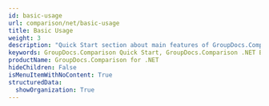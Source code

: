 ```yaml
---
id: basic-usage
url: comparison/net/basic-usage
title: Basic Usage
weight: 3
description: "Quick Start section about main features of GroupDocs.Comparison API, describes how to compare documents with just couple lines of code."
keywords: GroupDocs.Comparison Quick Start, GroupDocs.Comparison .NET Basic Usage, GroupDocs.Comparison Quick Start C#, GroupDocs.Comparison Get Started
productName: GroupDocs.Comparison for .NET
hideChildren: False
isMenuItemWithNoContent: True
structuredData:
  showOrganization: True
---
```

